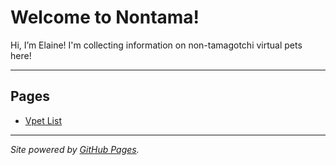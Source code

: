# Welcome to Nontama!

Hi, I’m Elaine!  I'm collecting information on non-tamagotchi virtual pets here!

---

## Pages

 - [Vpet List](vpets.md)  
---

*Site powered by [GitHub Pages](https://pages.github.com/).*
